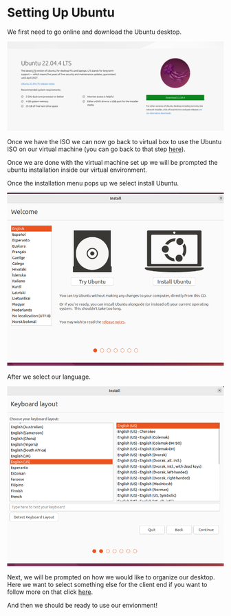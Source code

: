 # Setting Up Ubuntu
We first need to go online and download the Ubuntu desktop.

![](./assets/ubuntu.png)

Once we have the ISO we can now go back to virtual box to use the Ubuntu ISO on our virtual machine (you can go back to that step [here](./VM.md)).

Once we are done with the virtual machine set up we will be prompted the ubuntu installation inside our virtual environment. 

Once the installation menu pops up we select install Ubuntu.

![](./assets/u_s_1.png) 

After we select our language.

![](./assets/language.png)

Next, we will be prompted on how we would like to organize our desktop. Here we want to select something else for the client end if you want to follow more on that click [here](./HOME.md).

And then we should be ready to use our envionment!
